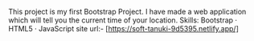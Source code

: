 This project is my first Bootstrap Project. I have made a web application which will tell you the current time of your location.
Skills: Bootstrap · HTML5 · JavaScript
site url:- [https://soft-tanuki-9d5395.netlify.app/]

